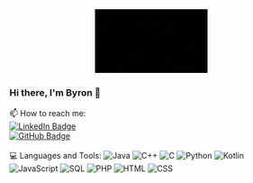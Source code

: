<div id="header" align="center">
  <img src="https://github.com/jyronbones/jyronbones.github.io/blob/main/images/catrun.gif" width="200"/>
</div>

### Hi there, I'm Byron 👋

<!--
**jyronbones/jyronbones** is a ✨ _special_ ✨ repository because its `README.md` (this file) appears on your GitHub profile.

Here are some ideas to get you started:

- 🔭 I’m currently working on ...
- 🌱 I’m currently learning ...
- 👯 I’m looking to collaborate on ...
- 🤔 I’m looking for help with ...
- 💬 Ask me about ...
- 📫 How to reach me: ...
- 😄 Pronouns: ...
- ⚡ Fun fact: ...
![github](https://img.shields.io/badge/GitHub-000000?style=for-the-badge&logo=GitHub&logoColor=white)
-->
<div id="badges">
📫 How to reach me:
<br>
  <a href="https://www.linkedin.com/in/byron-jones89/">
    <img src="https://img.shields.io/badge/LinkedIn-blue?style=for-the-badge&logo=linkedin&logoColor=white" alt="LinkedIn Badge"/>
  </a>
<br><a href="https://www.github.com/jyronbones/">
    <img src="https://img.shields.io/badge/GitHub-000000?style=for-the-badge&logo=GitHub&logoColor=white" alt="GitHub Badge"/>
  </a>
<br><br>
</div>
<div id="lang_badges">
  💻 Languages and Tools:

<img src="https://img.shields.io/badge/-Java-orange?style=flat&logo=java&logoColor=white" alt="Java">
<img src="https://img.shields.io/badge/-C++-blue?style=flat&logo=c%2B%2B&logoColor=white" alt="C++">
<img src="https://img.shields.io/badge/-C-00599C?style=flat&logo=c&logoColor=white" alt="C">
<img src="https://img.shields.io/badge/-Python-yellow?style=flat&logo=python&logoColor=white" alt="Python">
<img src="https://img.shields.io/badge/-Kotlin-blueviolet?style=flat&logo=kotlin&logoColor=white" alt="Kotlin">
<img src="https://img.shields.io/badge/-JavaScript-yellowgreen?style=flat&logo=javascript&logoColor=white" alt="JavaScript">
<img src="https://img.shields.io/badge/-SQL-blue?style=flat&logo=sql&logoColor=white" alt="SQL">
<img src="https://img.shields.io/badge/-PHP-purple?style=flat&logo=php&logoColor=white" alt="PHP">
<img src="https://img.shields.io/badge/-HTML-red?style=flat&logo=html5&logoColor=white" alt="HTML">
<img src="https://img.shields.io/badge/-CSS-blueviolet?style=flat&logo=css3&logoColor=white" alt="CSS">
</div>
